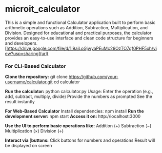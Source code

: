 # microit_calculator
This is a simple and functional Calculator application built to perform basic arithmetic operations such as Addition, Subtraction, Multiplication, and Division. Designed for educational and practical purposes, the calculator provides an easy-to-use interface and clean code structure for beginners and developers.
[https://drive.google.com/file/d/1i9aiLoGjwyaPEuMc29OzTO7gf0PHF5xh/view?usp=sharing](url)
### For CLI-Based Calculator
**Clone the repository:**
git clone https://github.com/your-username/calculator.git
cd calculator

**Run the calculator:**
python calculator.py
Usage:
Enter the operation (e.g., add, subtract, multiply, divide)
Provide the numbers as prompted
See the result instantly

 **For Web-Based Calculator**
Install dependencies:
npm install
**Run the development server:**
npm start
**Access it on:**
http://localhost:3000

**Use the UI to perform basic operations like:**
Addition (+)
Subtraction (−)
Multiplication (×)
Division (÷)

**Interact via [buttons:**
Click buttons for numbers and operations
Result will be displayed on screen
